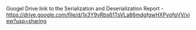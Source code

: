 Googel Drive link to the Serialization and Deserialization Report - https://drive.google.com/file/d/1x3Y9vRbs61TsVLa86mdgfgwHXPyofgVV/view?usp=sharing
